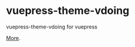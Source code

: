 # vuepress-theme-vdoing

vuepress-theme-vdoing for vuepress


[More](https://github.com/AsheOne18/VueDocs#readme).
